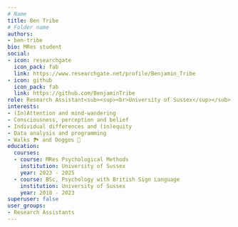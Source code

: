 ```yaml
---
# Name
title: Ben Tribe
# Folder name
authors:
- ben-tribe
bio: MRes student
social:
- icon: researchgate
  icon_pack: fab
  link: https://www.researchgate.net/profile/Benjamin_Tribe
- icon: github
  icon_pack: fab
  link: https://github.com/BenjaminTribe
role: Research Assistant<sub><sup><br>University of Sussex</sup></sub>
interests:
- (In)Attention and mind-wandering
- Consciousness, perception and belief
- Individual differences and (in)equity
- Data analysis and programming
- Walks 🏞 and Doggos 🐶
education:
  courses:
  - course: MRes Psychological Methods
    institution: University of Sussex
    year: 2023 - 2025
  - course: BSc, Psychology with British Sign Language
    institution: University of Sussex
    year: 2018 - 2023
superuser: false
user_groups:
- Research Assistants
---
```

